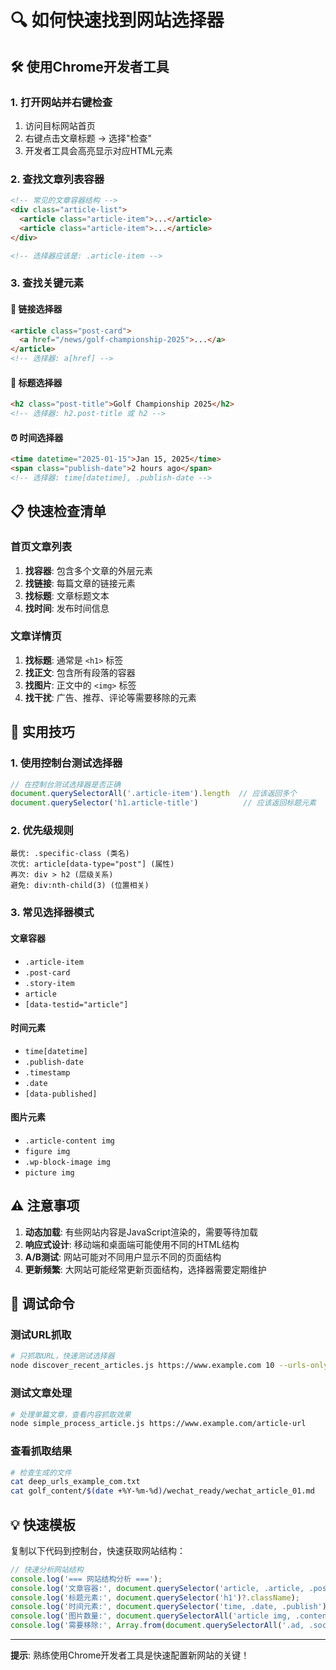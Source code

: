 # 🔍 如何快速找到网站选择器

## 🛠️ 使用Chrome开发者工具

### 1. 打开网站并右键检查
1. 访问目标网站首页
2. 右键点击文章标题 → 选择"检查"
3. 开发者工具会高亮显示对应HTML元素

### 2. 查找文章列表容器
```html
<!-- 常见的文章容器结构 -->
<div class="article-list">
  <article class="article-item">...</article>
  <article class="article-item">...</article>
</div>

<!-- 选择器应该是: .article-item -->
```

### 3. 查找关键元素

#### 🔗 链接选择器
```html
<article class="post-card">
  <a href="/news/golf-championship-2025">...</a>
</article>
<!-- 选择器: a[href] -->
```

#### 📝 标题选择器
```html
<h2 class="post-title">Golf Championship 2025</h2>
<!-- 选择器: h2.post-title 或 h2 -->
```

#### ⏰ 时间选择器
```html
<time datetime="2025-01-15">Jan 15, 2025</time>
<span class="publish-date">2 hours ago</span>
<!-- 选择器: time[datetime], .publish-date -->
```

## 📋 快速检查清单

### 首页文章列表
1. **找容器**: 包含多个文章的外层元素
2. **找链接**: 每篇文章的链接元素
3. **找标题**: 文章标题文本
4. **找时间**: 发布时间信息

### 文章详情页
1. **找标题**: 通常是 `<h1>` 标签
2. **找正文**: 包含所有段落的容器
3. **找图片**: 正文中的 `<img>` 标签
4. **找干扰**: 广告、推荐、评论等需要移除的元素

## 🎯 实用技巧

### 1. 使用控制台测试选择器
```javascript
// 在控制台测试选择器是否正确
document.querySelectorAll('.article-item').length  // 应该返回多个
document.querySelector('h1.article-title')          // 应该返回标题元素
```

### 2. 优先级规则
```
最优: .specific-class (类名)
次优: article[data-type="post"] (属性)
再次: div > h2 (层级关系)
避免: div:nth-child(3) (位置相关)
```

### 3. 常见选择器模式

#### 文章容器
- `.article-item`
- `.post-card`
- `.story-item`
- `article`
- `[data-testid="article"]`

#### 时间元素
- `time[datetime]`
- `.publish-date`
- `.timestamp`
- `.date`
- `[data-published]`

#### 图片元素
- `.article-content img`
- `figure img`
- `.wp-block-image img`
- `picture img`

## ⚠️ 注意事项

1. **动态加载**: 有些网站内容是JavaScript渲染的，需要等待加载
2. **响应式设计**: 移动端和桌面端可能使用不同的HTML结构
3. **A/B测试**: 网站可能对不同用户显示不同的页面结构
4. **更新频繁**: 大网站可能经常更新页面结构，选择器需要定期维护

## 🔧 调试命令

### 测试URL抓取
```bash
# 只抓取URL，快速测试选择器
node discover_recent_articles.js https://www.example.com 10 --urls-only
```

### 测试文章处理
```bash
# 处理单篇文章，查看内容抓取效果
node simple_process_article.js https://www.example.com/article-url
```

### 查看抓取结果
```bash
# 检查生成的文件
cat deep_urls_example_com.txt
cat golf_content/$(date +%Y-%m-%d)/wechat_ready/wechat_article_01.md
```

## 💡 快速模板

复制以下代码到控制台，快速获取网站结构：

```javascript
// 快速分析网站结构
console.log('=== 网站结构分析 ===');
console.log('文章容器:', document.querySelector('article, .article, .post')?.className);
console.log('标题元素:', document.querySelector('h1')?.className);
console.log('时间元素:', document.querySelector('time, .date, .publish')?.className);
console.log('图片数量:', document.querySelectorAll('article img, .content img').length);
console.log('需要移除:', Array.from(document.querySelectorAll('.ad, .social, .related')).map(e => e.className));
```

---

**提示**: 熟练使用Chrome开发者工具是快速配置新网站的关键！